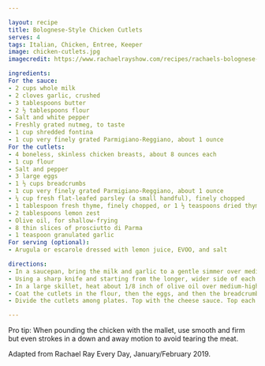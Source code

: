 ```yaml
---

layout: recipe
title: Bolognese-Style Chicken Cutlets
serves: 4
tags: Italian, Chicken, Entree, Keeper
image: chicken-cutlets.jpg 
imagecredit: https://www.rachaelrayshow.com/recipes/rachaels-bolognese-style-chicken-cutlets

ingredients: 
For the sauce:
- 2 cups whole milk
- 2 cloves garlic, crushed
- 3 tablespoons butter
- 2 ½ tablespoons flour
- Salt and white pepper
- Freshly grated nutmeg, to taste
- 1 cup shredded fontina
- 1 cup very finely grated Parmigiano-Reggiano, about 1 ounce
For the cutlets:
- 4 boneless, skinless chicken breasts, about 8 ounces each
- 1 cup flour
- Salt and pepper
- 3 large eggs
- 1 ½ cups breadcrumbs
- 1 cup very finely grated Parmigiano-Reggiano, about 1 ounce
- ¼ cup fresh flat-leafed parsley (a small handful), finely chopped
- 1 tablespoon fresh thyme, finely chopped, or 1 ½ teaspoons dried thyme (a scant ½ palmful)
- 2 tablespoons lemon zest
- Olive oil, for shallow-frying
- 8 thin slices of prosciutto di Parma
- 1 teaspoon granulated garlic
For serving (optional):
- Arugula or escarole dressed with lemon juice, EVOO, and salt

directions: 
- In a saucepan, bring the milk and garlic to a gentle simmer over medium-low heat. Strain the hot milk into a medium bowl. In the same saucepan, melt the butter over medium-high heat. Add the flour; whisk until blended. Cook for a minute or two, whisking constantly. Whisk in the hot milk; season with salt, white pepper and nutmeg. Add the cheeses and stir until melted, 1 to 2 minutes. Cover the sauce and keep warm over low heat.
- Using a sharp knife and starting from the longer, wider side of each chicken breast, cut horizontally about three-quarters of the way through. Open each piece like a book to make 4 large cutlets. Using a meat mallet, pound the cutlets between sheets of plastic wrap to flatten each piece into an 1/8- to ¼-inch-thick cutlet. In a shallow dish, season the flour with salt and pepper. In another shallow dish, season the eggs and beat until blended. In a third shallow dish, mix the breadcrumbs, cheese, herbs, lemon zest and granulated garlic.
- In a large skillet, heat about 1/8 inch of olive oil over medium-high. Place a wire rack inside a rimmed baking sheet.
- Coat the cutlets in the flour, then the eggs, and then the breadcrumbs, pressing so the crumbs adhere. Add 2 cutlets to the oil. Fry until deep golden, 5 to 6 minutes per side. Transfer to the wire rack. Repeat with more oil and the remaining cutlets.
- Divide the cutlets among plates. Top with the cheese sauce. Top each cutlet with 2 gently furled slices of prosciutto. Serve with the salad, if desired.

---
```


Pro tip: When pounding the chicken with the mallet, use smooth and firm but even strokes in a down and away motion to avoid tearing the meat.

Adapted from Rachael Ray Every Day, January/February 2019.
